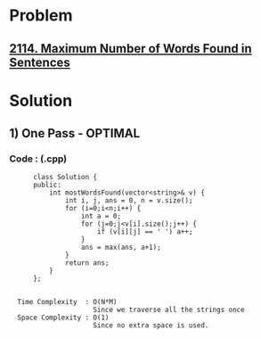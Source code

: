# Problem

## [2114. Maximum Number of Words Found in Sentences](https://leetcode.com/problems/maximum-number-of-words-found-in-sentences/)


# Solution 

## 1) One Pass - OPTIMAL

       
      
      
   ### Code : (.cpp)
    
          class Solution {
          public:
              int mostWordsFound(vector<string>& v) {
                  int i, j, ans = 0, n = v.size();
                  for (i=0;i<n;i++) {
                      int a = 0;
                      for (j=0;j<v[i].size();j++) {
                          if (v[i][j] == ' ') a++;
                      }
                      ans = max(ans, a+1);
                  }
                  return ans;
              }
          };

 
      Time Complexity  : O(N*M) 
                         Since we traverse all the strings once
      Space Complexity : O(1)
                         Since no extra space is used. 
